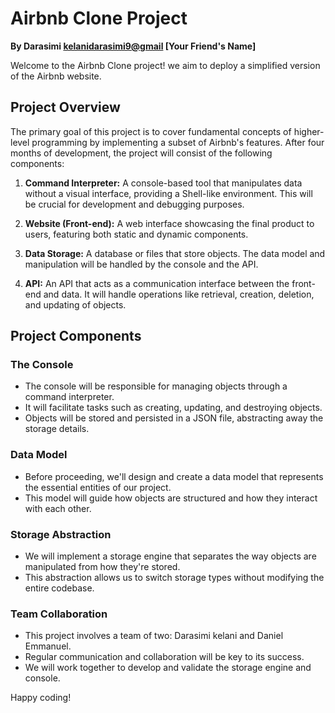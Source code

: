 # Airbnb Clone Project

**By Darasimi <kelanidarasimi9@gmail>
 [Your Friend's Name]**

Welcome to the Airbnb Clone project! we aim to deploy a simplified version of the Airbnb website.

## Project Overview

The primary goal of this project is to cover fundamental concepts of higher-level programming by implementing a subset of Airbnb's features. After four months of development, the project will consist of the following components:

1. **Command Interpreter:** A console-based tool that manipulates data without a visual interface, providing a Shell-like environment. This will be crucial for development and debugging purposes.

2. **Website (Front-end):** A web interface showcasing the final product to users, featuring both static and dynamic components.

3. **Data Storage:** A database or files that store objects. The data model and manipulation will be handled by the console and the API.

4. **API:** An API that acts as a communication interface between the front-end and data. It will handle operations like retrieval, creation, deletion, and updating of objects.

## Project Components

### The Console

- The console will be responsible for managing objects through a command interpreter.
- It will facilitate tasks such as creating, updating, and destroying objects.
- Objects will be stored and persisted in a JSON file, abstracting away the storage details.

### Data Model

- Before proceeding, we'll design and create a data model that represents the essential entities of our project.
- This model will guide how objects are structured and how they interact with each other.

### Storage Abstraction

- We will implement a storage engine that separates the way objects are manipulated from how they're stored.
- This abstraction allows us to switch storage types without modifying the entire codebase.

### Team Collaboration

- This project involves a team of two: Darasimi kelani and Daniel Emmanuel.
- Regular communication and collaboration will be key to its success.
- We will work together to develop and validate the storage engine and console.

Happy coding!

